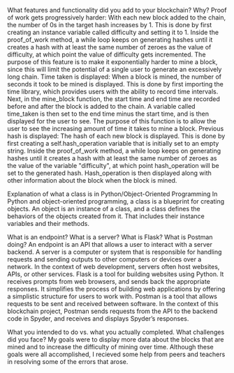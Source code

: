 What features and functionality did you add to your blockchain? Why?
Proof of work gets progressively harder:
With each new block added to the chain, the number of 0s in the target hash increases by 1. This is done by first creating an instance variable called difficulty and setting it to 1. Inside the proof_of_work method, a while loop keeps on generating hashes until it creates a hash with at least the same number of zeroes as the value of difficulty, at which point the value of difficulty gets incremented. The purpose of this feature is to make it exponentially harder to mine a block, since this will limit the potential of a single user to generate an excessively long chain.
Time taken is displayed:
When a block is mined, the number of seconds it took to be mined is displayed. This is done by first importing the time library, which provides users with the ability to record time intervals. Next, in the mine_block function, the start time and end time are recorded before and after the block is added to the chain. A variable called time_taken is then set to the end time minus the start time, and is then displayed for the user to see. The purpose of this function is to allow the user to see the increasing amount of time it takes to mine a block.
Previous hash is displayed: The hash of each new block is displayed. This is done by first creating a self.hash_operation variable that is initially set to an empty string. Inside the proof_of_work method, a while loop keeps on generating hashes until it creates a hash with at least the same number of zeroes as the value of the variable "difficulty", at which point hash_operation will be set to the generated hash. Hash_operation is then displayed along with other information about the block when the block is mined.

Explanation of what a class is in Python/Object-Oriented Programming In Python and object-oriented programming, a class is a blueprint for creating objects. An object is an instance of a class, and a class defines the behaviors of the objects created from it. That includes their instance variables and their methods.

What is an endpoint? What is a server? What is Flask? What is Postman doing?
An endpoint is an API that allows a user to interact with a server backend.
A server is a computer or system that is responsible for handling requests and sending outputs to other computers or devices over a network. In the context of web development, servers often host websites, APIs, or other services.
Flask is a tool for building websites using Python. It receives prompts from web browsers, and sends back the appropriate responses. It simplifies the process of building web applications by offering a simplistic structure for users to work with.
Postman is a tool that allows requests to be sent and received between software. In the context of this blockchain project, Postman sends requests from the API to the backend code in Spyder, and receives and displays Spyder’s responses.

What you intended to do vs. what you actually completed. What challenges did you face?
My goals were to display more data about the blocks that are mined and to increase the difficulty of mining over time. Although these goals were all accomplished, I recieved some help from peers and teachers in resolving some of the errors that arose.